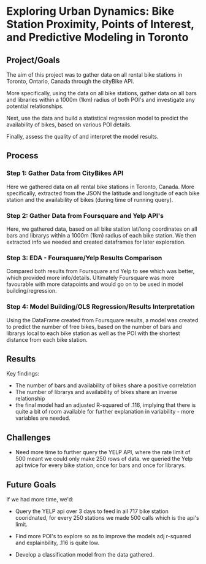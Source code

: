 # Exploring Urban Dynamics: Bike Station Proximity, Points of Interest, and Predictive Modeling in Toronto

## Project/Goals
The aim of this project was to gather data on all rental bike stations in Toronto, Ontario, Canada through the cityBike API.

More specifically, using the data on all bike stations, gather data on all bars and libraries within a 1000m (1km) radius of both POI's and investigate any potential relationships.

Next, use the data and build a statistical regression model to predict the availability of bikes, based on various POI details.

Finally, assess the quality of and interpret the model results.


## Process
### Step 1: Gather Data from CityBikes API
Here we gathered data on all rental bike stations in Toronto, Canada. More specifically, extracted from the JSON the latitude and longitude of each bike station and the availability of bikes (during time of running query). 

### Step 2: Gather Data from Foursquare and Yelp API's
Here, we gathered data, based on all bike station lat/long coordinates on all bars and librarys within a 1000m (1km) radius of each bike station. We then extracted info we needed and created dataframes for later exploration.

### Step 3: EDA - Foursquare/Yelp Results Comparison
Compared both results from Foursquare and Yelp to see which was better, which provided more info/details. Ultimately Foursquare was more favourable with more datapoints and would go on to be used in model building/regression.

### Step 4: Model Building/OLS Regression/Results Interpretation
Using the DataFrame created from Foursquare results, a model was created to predict the number of free bikes, based on the number of bars and librarys local to each bike station as well as the POI with the shortest distance from each bike station.

## Results
Key findings:

- The number of bars and availability of bikes share a positive correlation
- The number of librarys and availability of bikes share an inverse relationship
- the final model had an adjusted R-squared of .116, implying that there is quite a bit of room available for further explanation in variability - more variables are needed.

## Challenges 
- Need more time to further query the YELP API, where the rate limit of 500 meant we could only make 250 rows of data. we queried the Yelp api twice for every bike station, once for bars and once for librarys.


## Future Goals
If we had more time, we'd:

- Query the YELP api over 3 days to feed in all 717 bike station cooridnated, for every 250 stations we made 500 calls which is the api's limit.

- Find more POI's to explore so as to improve the models adj r-squared and explainbility, .116 is quite low.

- Develop a classification model from the data gathered.
